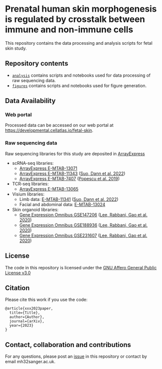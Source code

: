 # Prenatal human skin morphogenesis is regulated by crosstalk between immune and non-immune cells
This repository contains the data processing and analysis scripts for fetal skin study.

## Repository contents
* [`analysis`](https://github.com/haniffalab/FCA_fetal_skin/tree/dev/analysis) contains scripts and notebooks used for data processing of raw sequencing data.
* [`figures`](https://github.com/haniffalab/FCA_fetal_skin/tree/dev/figures) contains scripts and notebooks used for figure generation.

## Data Availability

### Web portal
Processed data can be accessed on our web portal at https://developmental.cellatlas.io/fetal-skin.

### Raw sequencing data 
Raw sequencing libraries for this study are deposited in [ArrayExpress](https://www.ebi.ac.uk/biostudies/arrayexpress/)

- scRNA-seq libraries: 
    - [ArrayExpress E-MTAB-13071](https://www.ebi.ac.uk/biostudies/arrayexpress/studies/E-MTAB-13071)
    - [ArrayExpress E-MTAB-11343](https://www.ebi.ac.uk/biostudies/arrayexpress/studies/E-MTAB-11343) ([Suo, Dann et al. 2022](https://doi.org/10.1126/science.abo0510))
    - [ArrayExpress E-MTAB-7407](https://www.ebi.ac.uk/biostudies/arrayexpress/studies/E-MTAB-7407) ([Popescu et al. 2019](https://doi.org/10.1038/s41586-019-1652-y))
- TCR-seq libraries:
    - [ArrayExpress E-MTAB-13065](https://www.ebi.ac.uk/arrayexpress/experiments/E-MTAB-13065/)
- Visium libraries:
    - Limb data: [E-MTAB-11341](https://www.ebi.ac.uk/arrayexpress/experiments/E-MTAB-11341/) ([Suo, Dann et al. 2022](https://doi.org/10.1126/science.abo0510))
    - Facial and abdominal data: [E-MTAB-13024](https://www.ebi.ac.uk/arrayexpress/experiments/E-MTAB-13024/) 
- Skin organoid libraries:
    - [Gene Expression Omnibus GSE147206](https://www.ncbi.nlm.nih.gov/geo/query/acc.cgi?acc=GSE147206) ([Lee, Rabbani, Gao et al. 2020](https://doi.org/10.1038/s41586-020-2352-3))
    - [Gene Expression Omnibus GSE188936](https://www.ncbi.nlm.nih.gov/geo/query/acc.cgi?acc=GSE188936) ([Lee, Rabbani, Gao et al. 2020](https://doi.org/10.1038/s41586-020-2352-3))
    - [Gene Expression Omnibus GSE231607](https://www.ncbi.nlm.nih.gov/geo/query/acc.cgi?acc=GSE231607) ([Lee, Rabbani, Gao et al. 2020](https://doi.org/10.1038/s41586-020-2352-3))

## License
The code in this repository is licensed under the [GNU Affero General Public License v3.0](LICENSE)

## Citation
Please cite this work if you use the code:

```
@article{xxx2023paper,
  title={Title},
  author={Author},
  journal={arXiv},
  year={2023}
}
```

## Contact, collaboration and contributions
For any questions, please post an [issue](https://github.com/haniffalab/FCA_fetal_skin/issues) in this repository or contact by email mh32<at>sanger.ac.uk.